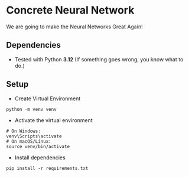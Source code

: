 # Concrete Neural Network

We are going to make the Neural Networks Great Again!

## Dependencies

- Tested with Python **3.12** (If something goes wrong, you know what to do.)

## Setup

- Create Virtual Environment
```python
python -m venv venv
```

- Activate the virtual environment
```
# On Windows:
venv\Scripts\activate
# On macOS/Linux:
source venv/bin/activate
```

- Install dependencies
```
pip install -r requirements.txt
```